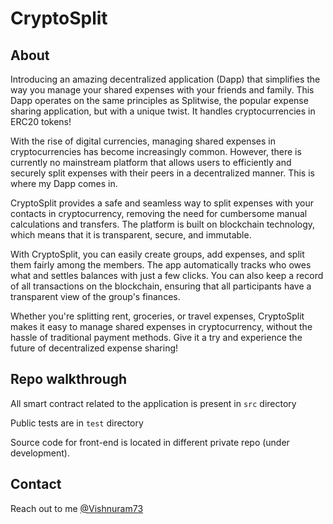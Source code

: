 # CryptoSplit 

## About

Introducing an amazing decentralized application (Dapp) that simplifies the way you manage your shared expenses with your friends and family. This Dapp operates on the same principles as Splitwise, the popular expense sharing application, but with a unique twist. It handles cryptocurrencies in ERC20 tokens!

With the rise of digital currencies, managing shared expenses in cryptocurrencies has become increasingly common. However, there is currently no mainstream platform that allows users to efficiently and securely split expenses with their peers in a decentralized manner. This is where my Dapp comes in.

CryptoSplit provides a safe and seamless way to split expenses with your contacts in cryptocurrency, removing the need for cumbersome manual calculations and transfers. The platform is built on blockchain technology, which means that it is transparent, secure, and immutable.

With CryptoSplit, you can easily create groups, add expenses, and split them fairly among the members. The app automatically tracks who owes what and settles balances with just a few clicks. You can also keep a record of all transactions on the blockchain, ensuring that all participants have a transparent view of the group's finances.

Whether you're splitting rent, groceries, or travel expenses, CryptoSplit makes it easy to manage shared expenses in cryptocurrency, without the hassle of traditional payment methods. Give it a try and experience the future of decentralized expense sharing!

## Repo walkthrough

All smart contract related to the application is present in `src` directory

Public tests are in `test` directory

Source code for front-end is located in different private repo (under development).

## Contact 

Reach out to me [@Vishnuram73](https://twitter.com/Vishnuram73)

